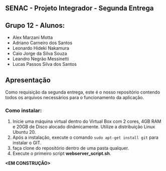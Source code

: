 ## SENAC - Projeto Integrador - Segunda Entrega
## Grupo 12 - Alunos:
- Alex Marzani Motta
- Adriano Carneiro dos Santos
- Leonardo Hideki Nakamura
- Caio Jorge da Silva Souza
- Leandro Negrão Messinetti
- Lucas Passos Silva dos Santos

## Apresentação
Como requisição da segunda entrega, este é o nosso repositório contendo todos os arquivos necessários para o funcionamento da aplicação.

### Como instalar:
1. Inicie uma máquina virtual dentro do Virtual Box com 2 cores, 4GB RAM e 20GB de Disco alocado dinâmicamente. Utilize a distribuição Linux Ubuntu 20.
2. Após a instalação, execute o comando ```sudo apt-get install git``` para instalar o GIT.
3. faça clone do repositório dentro de uma pasta qualquer.
4. Execute o primeiro script **webserver_script.sh**.

**<EM CONSTRUÇÃO>**

